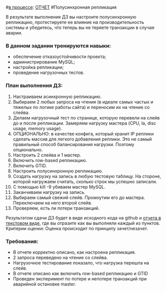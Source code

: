 #[в процессе](https://otus.ru/learning/61597/#/homework-chat/9334/): [ОТЧЕТ](REPORT.md)
#Полусинхронная репликация

В результате выполнения ДЗ вы настроите полусинхронную репликацию, протестируете ее влияние на производительность системы и убедитесь, что теперь вы не теряете транзакции в случае аварии.

### В данном задании тренируются навыки:
- обеспечение отказоустойчивости проекта;
- администрирование MySQL;
- настройка репликации;
- проведение нагрузочных тестов.

### План выполнения ДЗ:
1) Настраиваем асинхронную репликацию.
2) Выбираем 2 любых запроса на чтения (в идеале самых частых и тяжелых по логике работы сайта) и переносим их на чтение со слейва.
3) Делаем нагрузочный тест по странице, которую перевели на слейв до и после репликации. Замеряем нагрузку мастера (CPU, la, disc usage, memory usage).
4) ОПЦИОНАЛЬНО: в качестве конфига, который хранит IP реплики сделать массив для легкого добавления реплики. Это не самый правильный способ балансирования нагрузки. Поэтому опционально.
5) Настроить 2 слейва и 1 мастер.
6) Включить row-based репликацию.
7) Включить GTID.
8) Настроить полусинхронную репликацию.
9) Создать нагрузку на запись в любую тестовую таблицу. На стороне, которой нагружаем считать, сколько строк мы успешно записали.
10) С помощью kill -9 убиваем мастер MySQL.
11) Заканчиваем нагрузку на запись.
12) Выбираем самый свежий слейв. Промоутим его до мастера. Переключаем на него второй слейв.
13) Проверяем, есть ли потери транзакций.

Результатом сдачи ДЗ будет в виде исходного кода на github и [отчета в текстовом виде](REPORT.md), где вы отразите как вы выполняли каждый из пунктов.
Критерии оценки: Оценка происходит по принципу зачет/незачет.

### Требования:
- В отчете корректно описано, как настроена репликация.
- 2 запроса переведено на чтение со слейва.
- Нагрузочное тестирование показало, что нагрузка перешла на слейв.
- В отчете описано как включить row-based репликацию и GTID
- Проведен эксперимент по потере и непотере транзакций при аварийной остановке master.